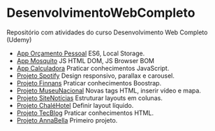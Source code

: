 # DesenvolvimentoWebCompleto
Repositório com atividades do curso Desenvolvimento Web Completo (Udemy)

* [App Orçamento Pessoal](https://github.com/CaiqueVidal/DesenvolvimentoWebCompleto/blob/master/Gifs/gAppOrcamentoPessoal.gif) ES6, Local Storage. 
* [App Mosquito](https://github.com/CaiqueVidal/DesenvolvimentoWebCompleto/blob/master/Gifs/gAppMosquito.gif) JS HTML DOM, JS Browser BOM
* [App Calculadora](https://github.com/CaiqueVidal/DesenvolvimentoWebCompleto/blob/master/Gifs/gAppCalculadora.gif) Praticar conhecimentos JavaScript.
* [Projeto Spotify](https://github.com/CaiqueVidal/DesenvolvimentoWebCompleto/blob/master/Gifs/gSpotify.gif) Design responsivo, parallax e carousel.
* [Projeto Finnans](https://github.com/CaiqueVidal/DesenvolvimentoWebCompleto/blob/master/Gifs/gFinans.gif) Praticar conhecimentos Boostrap.
* [Projeto MuseuNacional](https://github.com/CaiqueVidal/DesenvolvimentoWebCompleto/blob/master/Gifs/gMuseuNacional.gif) Novas tags HTML, inserir vídeo e mapa.
* [Projeto SiteNotícias](https://github.com/CaiqueVidal/DesenvolvimentoWebCompleto/blob/master/Gifs/gSiteNoticia.gif) Estruturar layouts em colunas.
* [Projeto ChaléHotel](https://github.com/CaiqueVidal/DesenvolvimentoWebCompleto/blob/master/Gifs/gChaleHotel.gif) Definir layout líquido.
* [Projeto TecBlog](https://github.com/CaiqueVidal/DesenvolvimentoWebCompleto/blob/master/Gifs/gTecBlog.gif) Praticar conhecimentos HTML.
* [Projeto AnnaBella](https://github.com/CaiqueVidal/DesenvolvimentoWebCompleto/blob/master/Gifs/gAnnaBella.gif) Primeiro projeto.
